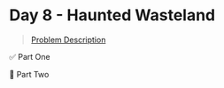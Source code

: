# Day 8 - Haunted Wasteland

> [Problem Description](https://adventofcode.com/2023/day/8)

:white_check_mark: Part One

:hammer: Part Two
